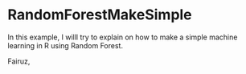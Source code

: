 # RandomForestMakeSimple

In this example, I willl try to explain on how to make a simple machine learning in R using Random Forest.

Fairuz, 
